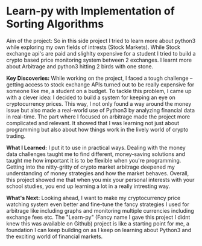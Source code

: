 # Learn-py with Implementation of Sorting Algorithms
Aim of the project: So in this side project I tried to learn more about python3 while exploring my own fields of intrests (Stock Markets). While Stock exchange api's are paid and slighlty expensive for a student I tried to build a crypto based price monitoring system between 2 exchanges. I learnt more about Arbitrage and python3 hitting 2 birds with one stone.

**Key Discoveries:**
While working on the project, I faced a tough challenge – getting access to stock exchange APIs turned out to be really expensive for someone like me, a student on a budget. To tackle this problem, I came up with a clever idea: I decided to build a system for keeping an eye on cryptocurrency prices. This way, I not only found a way around the money issue but also made a real-world use of Python3 by analyzing financial data in real-time. The part where I focused on arbitrage made the project more complicated and relevant. It showed that I was learning not just about programming but also about how things work in the lively world of crypto trading.


**What I Learned:**
I put it to use in practical ways. Dealing with the money data challenges taught me to find different, money-saving solutions and taught me how important it is to be flexible when you're programming. Getting into the nitty-gritty of crypto market arbitrage deepened my understanding of money strategies and how the market behaves. Overall, this project showed me that when you mix your personal interests with your school studies, you end up learning a lot in a really intresting way.

**What's Next:**
Looking ahead, I want to make my cryptocurrency price watching system even better and fine-tune the fancy strategies I used for arbitrage like including graphs and monitoring multiple currencies including exchange fees etc. The "Learn-py" (Fancy name I gave this project I didnt knew this was available on Github) project is like a starting point for me, a foundation I can keep building on as I keep on learning about Python3 and the exciting world of financial markets.

